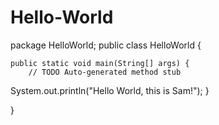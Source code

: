# Hello-World
package HelloWorld;
public class HelloWorld {

	public static void main(String[] args) {
		// TODO Auto-generated method stub
System.out.println("Hello World, this is Sam!");
	}

}
